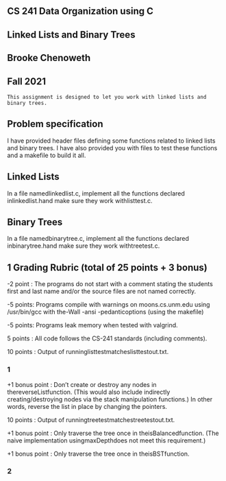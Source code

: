 ## CS 241 Data Organization using C

## Linked Lists and Binary Trees

## Brooke Chenoweth

## Fall 2021

```
This assignment is designed to let you work with linked lists and binary trees.
```
## Problem specification

I have provided header files defining some functions related to linked lists and binary trees.
I have also provided you with files to test these functions and a makefile to build it all.

## Linked Lists

In a file namedlinkedlist.c, implement all the functions declared inlinkedlist.hand
make sure they work withlisttest.c.

## Binary Trees

In a file namedbinarytree.c, implement all the functions declared inbinarytree.hand
make sure they work withtreetest.c.

## 1 Grading Rubric (total of 25 points + 3 bonus)

-2 point : The programs do not start with a comment stating the students first and last
name and/or the source files are not named correctly.

-5 points: Programs compile with warnings on moons.cs.unm.edu using /usr/bin/gcc
with the-Wall -ansi -pedanticoptions (using the makefile)

-5 points: Programs leak memory when tested with valgrind.

5 points : All code follows the CS-241 standards (including comments).

10 points : Output of runninglisttestmatcheslisttestout.txt.

### 1


+1 bonus point : Don’t create or destroy any nodes in thereverseListfunction. (This
would also include indirectly creating/destroying nodes via the stack manipulation
functions.) In other words, reverse the list in place by changing the pointers.

10 points : Output of runningtreetestmatchestreetestout.txt.

+1 bonus point : Only traverse the tree once in theisBalancedfunction. (The naive
implementation usingmaxDepthdoes not meet this requirement.)

+1 bonus point : Only traverse the tree once in theisBSTfunction.

### 2


